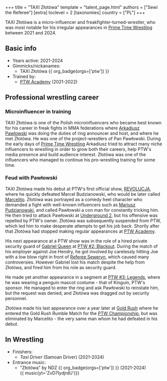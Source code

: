 +++
title = "TAXI Złotówa"
template = "talent_page.html"
authors = ["Sewi the Referee"]
[extra]
toclevel = 2
[taxonomies]
country = ["PL"]
+++

TAXI Złotówa is a micro-influencer and freakfighter-turned-wrestler, who was most notable for his irregular appearances in [Prime Time Wrestling](@/o/ptw.md) between 2021 and 2024.

## Basic info

* Years active: 2021-2024
* Gimmicks/nickanames:
  - TAXI Złotówa {{ org_badge(orgs=['ptw']) }}
* Trained by:
  - [PTW Academy](@/o/ptw-academy.md) (2021-2022)

## Professional wrestling career

### Microinfluencer in training

TAXI Złotówa is one of the Polish microinfluencers who became best known for his career in freak fights in MMA federations where [Arkadiusz Pawłowski](@/w/pan-pawlowski.md) was doing the duties of ring announcer and host, and where he met Złotówa. He was one of the project-wrestlers of Pan Pawłowski. During the early days of [Prime Time Wrestling](@/o/ptw.md) Arkadiusz tried to attract many niche influencers to wrestling in order to grow both their careers, help PTW's media presence and build audience interest. Złotówa was one of the influencers who managed to continue his pro-wrestling training for some time.

### Feud with Pawłowski

TAXI Złotówa made his debut at PTW's first official show, [REVOLUCJA](@/e/ptw/2021-10-09-ptw-1-revolucja.md), where he quickly defeated Marcel Budzianowski, who would be later called [Marcelito](@/w/marcelito.md). Złotówa was portrayed as a comedy heel character who demanded a fight with well-known influencers such as [Mariusz Pudzianowski][pudzian], and called Pawłowski a con man for constantly tricking him. He then tried to attack Pawłowski at [Underground 2](@/e/ptw/2022-01-23-ptw-underground-2.md), but his offensive was repelled by PTW's owner. Złotówa was subsequently suspended from PTW, which led him to make desperate attempts to get his job back. Shortly after that Złotówa had stopped making regular appearances at [PTW Academy](@/o/ptw-academy.md).

His next appearance at a PTW show was in the role of a hired private security guard of [Gabriel Queen](@/w/gabriel-queen.md) at [PTW #2: Blackout](@/e/ptw/2022-02-19-ptw-2-blackout.md). During the match of his employer against Joe Hendry, he got involved by carelessly hitting Joe with a low blow right in front of [Referee Seweryn](@/w/sedzia-seweryn.md), which caused many controversies. However Gabriel lost his match despite the help from Złotówa, and fired him from his role as security guard.

He made yet another appearance in a segment at [PTW #3: Legends](@/e/ptw/2022-11-26-ptw-3-legends.md), where he was wearing a penguin mascot costume - that of Kinguin, PTW's sponsor. He managed to enter the ring and ask Pawłowski to reinstate him, but the request was denied, and Złotówa was dragged out by security personnel.

Złotówa made his last appearance over a year later at [Gold Rush](@/e/ptw/2024-02-03-ptw-5-gold-rush.md) where he entered the Gold Rush Rumble Match for the [PTW Championship](@/c/ptw-championship.md), but was eliminated by Marcelito - the very same man whom he had defeated in his debut.

## In Wrestling

* Finishers:
  - _Taxi Driver_ (Samoan Driver) (2021-2024)
* Entrance music:
  - "Złotówa" by NDZ
 {{ org_badge(orgs=['ptw']) }} (2021-2024) <br>
 {{ music(yt='ZvD7IydjrdU')}}

[pudzian]: https://en.wikipedia.org/wiki/Mariusz_Pudzianowski
